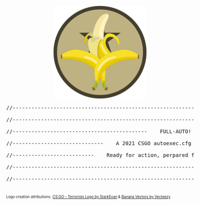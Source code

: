 <p align="center">
<img src="FULL-AUTO_csgo_autoexec.cfg_by_J-POP.png" width="250">
</p>
<pre>
//--------------------------------------------------------------------------------------------------------"<br />
//--------------------------------------------------------------------------------------------------------"<br />
//-------------------------------------------    FULL-AUTO!    -------------------------------------------"<br />
//-----------------------------    A 2021 CSGO autoexec.cfg file by J-Pop    -----------------------------"<br />
//--------------------------    Ready for action, perpared for customisation    --------------------------"<br />
//--------------------------------------------------------------------------------------------------------"<br />
//--------------------------------------------------------------------------------------------------------"<br />
</pre>


<sup><sub>Logo creation attributions:</sup></sub>
<sup><sub><a href="https://www.deviantart.com/starkevan/art/CS-GO-Terrorists-Logo-805803850">CS:GO - Terrorists Logo by StarkEvan</a> & <a href="https://www.vecteezy.com/free-vector/banana">Banana Vectors by Vecteezy</a></sup></sub>
